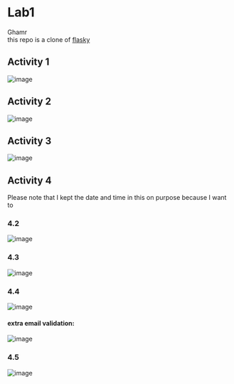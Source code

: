 # Lab1

Ghamr\
this repo is a clone of
[flasky](https://github.com/miguelgrinberg/flasky.)

## Activity 1

![image](https://github.com/ghamr/ECE444-F2023-Lab1/assets/50636897/7a931927-4f08-4f49-a2ff-6dae0b51a0a9)

## Activity 2

![image](https://github.com/ghamr/ECE444-F2023-Lab1/assets/50636897/2bc10065-583a-4ea8-b069-f3f5bc18cb1b)

## Activity 3

![image](https://github.com/ghamr/ECE444-F2023-Lab1/assets/50636897/553e6e14-05d0-49da-a7a3-7f0062ef3190)

## Activity 4

Please note that I kept the date and time in this on purpose because I want to

### 4.2

![image](https://github.com/ghamr/ECE444-F2023-Lab1/assets/50636897/06696ca8-c4bd-4246-b55b-4f4278cbe559)

### 4.3

![image](https://github.com/ghamr/ECE444-F2023-Lab1/assets/50636897/65af1438-b59d-444a-bdad-d6bdfe5f1b7b)

### 4.4

![image](https://github.com/ghamr/ECE444-F2023-Lab1/assets/50636897/482447cb-f1f3-439e-8b81-db96293b8876)

#### extra email validation:

![image](https://github.com/ghamr/ECE444-F2023-Lab1/assets/50636897/fa6fdba0-aa6f-4a03-9437-4bc89b51e392)

### 4.5

![image](https://github.com/ghamr/ECE444-F2023-Lab1/assets/50636897/a12ebbc3-8ffb-48a7-858b-abe843fed261)





